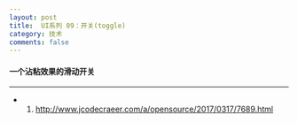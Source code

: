 ```yaml
---
layout: post
title:  UI系列 09：开关(toggle)
category: 技术
comments: false
---
```


#### 一个沾粘效果的滑动开关
 ---
 
 * 1. <http://www.jcodecraeer.com/a/opensource/2017/0317/7689.html>
 
 
 
 
 
 
 
 
 
 
 
 
 
 
 
 
 
 